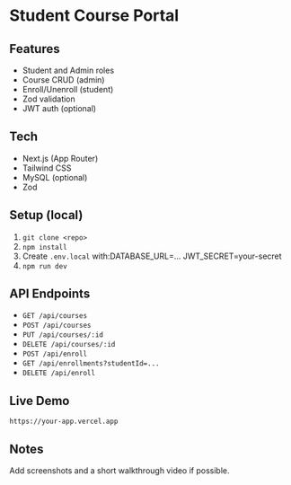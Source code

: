 # Student Course Portal

## Features

- Student and Admin roles
- Course CRUD (admin)
- Enroll/Unenroll (student)
- Zod validation
- JWT auth (optional)

## Tech

- Next.js (App Router)
- Tailwind CSS
- MySQL (optional)
- Zod

## Setup (local)

1. `git clone <repo>`
2. `npm install`
3. Create `.env.local` with:DATABASE_URL=...
JWT_SECRET=your-secret
4. `npm run dev`

## API Endpoints

- `GET /api/courses`
- `POST /api/courses`
- `PUT /api/courses/:id`
- `DELETE /api/courses/:id`
- `POST /api/enroll`
- `GET /api/enrollments?studentId=...`
- `DELETE /api/enroll`

## Live Demo

`https://your-app.vercel.app`

## Notes

Add screenshots and a short walkthrough video if possible.
